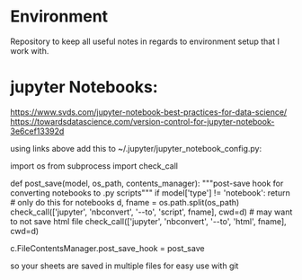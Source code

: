 # Environment
Repository to keep all useful notes in regards to environment setup that I work with.

# jupyter Notebooks:

https://www.svds.com/jupyter-notebook-best-practices-for-data-science/
https://towardsdatascience.com/version-control-for-jupyter-notebook-3e6cef13392d

using links above add this to ~/.jupyter/jupyter_notebook_config.py:

import os
from subprocess import check_call

def post_save(model, os_path, contents_manager):
    """post-save hook for converting notebooks to .py scripts"""
    if model['type'] != 'notebook':
        return # only do this for notebooks
    d, fname = os.path.split(os_path)
    check_call(['jupyter', 'nbconvert', '--to', 'script', fname], cwd=d)
    # may want to not save html file
    check_call(['jupyter', 'nbconvert', '--to', 'html', fname], cwd=d)

c.FileContentsManager.post_save_hook = post_save

so your sheets are saved in multiple files for easy use with git
